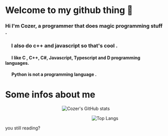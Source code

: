 <h1>Welcome to my github thing 👋</h1>
    <h3> Hi I'm Cozer, a programmer that does magic programming stuff . </h3>
    <h3> &nbsp;&nbsp;&nbsp;&nbsp; I also do c++ and javascript so that's cool . </h3>
    <h4> &nbsp;&nbsp;&nbsp;&nbsp;&nbsp; I like C , C++, C#, Javascript, Typescript and D programming languages. </h4>
    <h4> &nbsp;&nbsp;&nbsp;&nbsp;&nbsp; Python is not a programming language . </h4>
    
<h1>Some infos about me</h1>

&nbsp;&nbsp;&nbsp;&nbsp;&nbsp; &nbsp;&nbsp;&nbsp;&nbsp;&nbsp;&nbsp;&nbsp;&nbsp;&nbsp;&nbsp;&nbsp;&nbsp;&nbsp;&nbsp;&nbsp;&nbsp;&nbsp;&nbsp;&nbsp;&nbsp;&nbsp;&nbsp;&nbsp;&nbsp;&nbsp;&nbsp;&nbsp;&nbsp;&nbsp;&nbsp;&nbsp;&nbsp;&nbsp;&nbsp;&nbsp;&nbsp;&nbsp;&nbsp;&nbsp;&nbsp;![Cozer's GitHub stats](https://github-readme-stats.vercel.app/api?username=cozerCode&show_icons=true&theme=radical)

&nbsp;&nbsp;&nbsp;&nbsp;&nbsp;&nbsp;&nbsp;&nbsp;&nbsp;&nbsp;&nbsp;&nbsp;&nbsp;&nbsp;&nbsp;&nbsp;&nbsp;&nbsp;&nbsp;&nbsp;&nbsp;&nbsp;&nbsp;&nbsp;&nbsp;&nbsp;&nbsp;&nbsp;&nbsp;&nbsp;&nbsp;&nbsp;&nbsp;&nbsp;&nbsp;&nbsp;&nbsp;&nbsp;&nbsp;&nbsp;&nbsp;&nbsp;&nbsp;&nbsp;&nbsp;&nbsp;&nbsp;&nbsp;&nbsp;&nbsp;&nbsp;&nbsp;&nbsp;&nbsp;&nbsp;&nbsp;&nbsp;&nbsp;&nbsp;&nbsp;&nbsp;&nbsp;&nbsp;&nbsp;&nbsp;&nbsp;&nbsp;&nbsp;&nbsp;&nbsp;![Top Langs](https://github-readme-stats.vercel.app/api/top-langs/?username=cozerCode&layout=compact&theme=radical)

you still reading?
